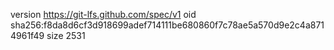 version https://git-lfs.github.com/spec/v1
oid sha256:f8da8d6cf3d918699adef714111be680860f7c78ae5a570d9e2c4a8714961f49
size 2531
